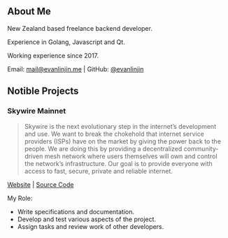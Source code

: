 ## About Me

New Zealand based freelance backend developer.

Experience in Golang, Javascript and Qt.

Working experience since 2017.

Email: [mail@evanlinjin.me](mailto:mail@evanlinjin.me) | GitHub: [@evanlinjin](https://github.com/evanlinjin)

## Notible Projects

### Skywire Mainnet

> Skywire is the next evolutionary step in the internet’s development and use. We want to break the  chokehold that internet service providers (ISPs) have on the market by giving the power back to the  people. We are doing this by providing a decentralized community-driven mesh network where users  themselves will own and control the network’s infrastructure. Our goal is to provide everyone with access  to fast, secure, private and reliable internet.

[Website](https://www.skycoin.com/skywire) | [Source Code](https://github.com/SkycoinProject/skywire-mainnet)

My Role:

- Write specifications and documentation.
- Develop and test various aspects of the project.
- Assign tasks and review work of other developers.